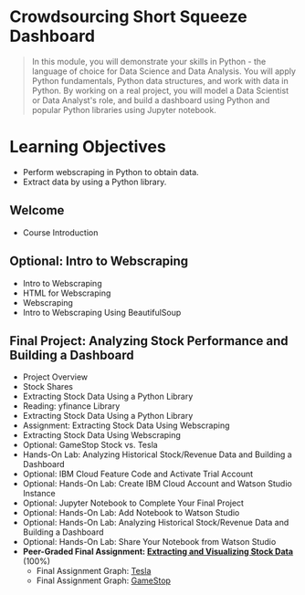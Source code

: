 # Crowdsourcing Short Squeeze Dashboard
> In this module, you will demonstrate your skills in Python - the language of choice for Data Science and Data Analysis. You will apply Python fundamentals, Python data structures, and work with data in Python. By working on a real project, you will model a Data Scientist or Data Analyst's role, and build a dashboard using Python and popular Python libraries using Jupyter notebook.
# Learning Objectives
- Perform webscraping in Python to obtain data.
- Extract data by using a Python library.
## Welcome
- Course Introduction
## Optional: Intro to Webscraping
- Intro to Webscraping
- HTML for Webscraping
- Webscraping
- Intro to Webscraping Using BeautifulSoup
## Final Project: Analyzing Stock Performance and Building a Dashboard
- Project Overview
- Stock Shares
- Extracting Stock Data Using a Python Library
- Reading: yfinance Library
- Extracting Stock Data Using a Python Library
- Assignment: Extracting Stock Data Using Webscraping
- Extracting Stock Data Using Webscraping
- Optional: GameStop Stock vs. Tesla
- Hands-On Lab: Analyzing Historical Stock/Revenue Data and Building a Dashboard
- Optional: IBM Cloud Feature Code and Activate Trial Account
- Optional: Hands-On Lab: Create IBM Cloud Account and Watson Studio Instance
- Optional: Jupyter Notebook to Complete Your Final Project
- Optional: Hands-On Lab: Add Notebook to Watson Studio
- Optional: Hands-On Lab: Analyzing Historical Stock/Revenue Data and Building a Dashboard
- Optional: Hands-On Lab: Share Your Notebook from Watson Studio
- **Peer-Graded Final Assignment: [Extracting and Visualizing Stock Data](https://github.com/KailaniBailey/IBM-Data-Science-Professional-Certificate/blob/main/05.%20Python%20Project%20for%20Data%20Science/Week%201%3A%20Crowdsourcing%20Short%20Squeeze%20Dashboard/Extracting-and-Visualizing-Stock-Data.ipynb)** (100%)
    - Final Assignment Graph: [Tesla](https://github.com/KailaniBailey/IBM-Data-Science-Professional-Certificate/blob/main/05.%20Python%20Project%20for%20Data%20Science/Week%201%3A%20Crowdsourcing%20Short%20Squeeze%20Dashboard/GRAPHS-Tesla-Extracting-and-Visualizing-Stock-Data.pdf)
    - Final Assignment Graph: [GameStop](https://github.com/KailaniBailey/IBM-Data-Science-Professional-Certificate/blob/main/05.%20Python%20Project%20for%20Data%20Science/Week%201%3A%20Crowdsourcing%20Short%20Squeeze%20Dashboard/GRAPHS-GameStop-Extracting-and-Visualizing-Stock-Data.pdf)
